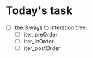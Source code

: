 # Today's task
- [  ] the 3 ways to interation tree.
    - [  ] iter_preOrder
    - [  ] iter_inOrder
    - [  ] iter_postOrder
